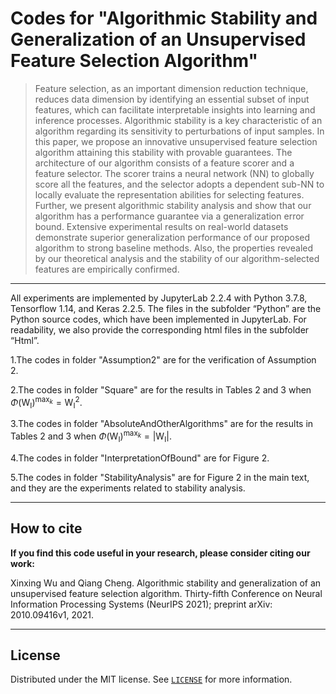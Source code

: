 # Codes for "Algorithmic Stability and Generalization of an Unsupervised Feature Selection Algorithm"

> Feature selection, as an important dimension reduction technique, reduces data dimension by identifying an essential subset of input features, which can facilitate interpretable insights into learning and inference processes. Algorithmic stability is a key characteristic of an algorithm regarding its sensitivity to perturbations of input samples. In this paper, we propose an innovative unsupervised feature selection algorithm attaining this stability with provable guarantees. The architecture of our algorithm consists of a feature scorer and a feature selector. The scorer trains a neural network (NN) to globally score all the features, and the selector adopts a dependent sub-NN to locally evaluate the representation abilities for selecting features. Further, we present algorithmic stability analysis and show that our algorithm has a performance guarantee via a generalization error bound. Extensive experimental results on real-world datasets demonstrate superior generalization performance of our proposed algorithm to strong baseline methods. Also, the properties revealed by our theoretical analysis and the stability of our algorithm-selected features are empirically confirmed.

---
All experiments are implemented by JupyterLab 2.2.4 with Python 3.7.8, Tensorflow 1.14, and Keras 2.2.5. The files in the subfolder “Python” are the Python source codes, which have been implemented in JupyterLab. For readability, we also provide the corresponding html files in the subfolder “Html”.

1.The codes in folder "Assumption2" are for the verification of Assumption 2.

2.The codes in folder "Square" are for the results in Tables 2 and 3 when $\Phi(\mathrm{W}_{\mathrm{I}})^{\mathrm{max}_k}=\mathrm{W}_{\mathrm{I}}^2$.

3.The codes in folder "AbsoluteAndOtherAlgorithms" are for the results in Tables 2 and 3 when $\Phi(\mathrm{W}_{\mathrm{I}})^{\mathrm{max}_k}=|\mathrm{W}_{\mathrm{I}}|.$

4.The codes in folder "InterpretationOfBound" are for Figure 2.

5.The codes in folder "StabilityAnalysis" are for Figure 2 in the main text, and they are the experiments related to stability analysis.

---
## How to cite

**If you find this code useful in your research, please consider citing our work:**

Xinxing Wu and Qiang Cheng. Algorithmic stability and generalization of an unsupervised feature selection algorithm. Thirty-fifth Conference on Neural Information Processing Systems (NeurIPS 2021); preprint arXiv: 2010.09416v1, 2021.


---

## License

Distributed under the MIT license. See [``LICENSE``](https://github.com/xinxingwu-uk/FAE/blob/main/LICENSE) for more information.
